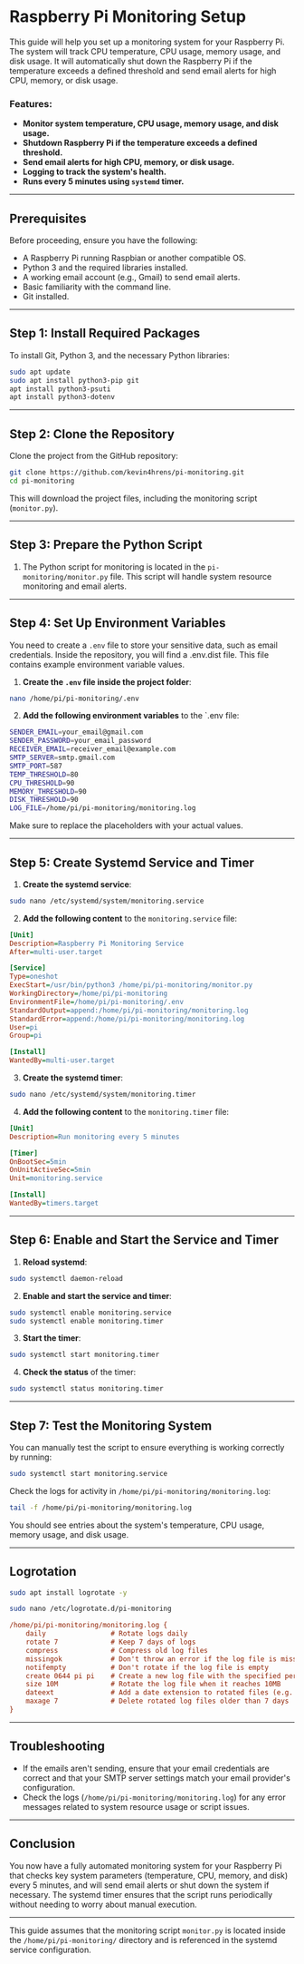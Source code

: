 # Raspberry Pi Monitoring Setup

This guide will help you set up a monitoring system for your Raspberry Pi. The system will track CPU temperature, CPU usage, memory usage, and disk usage. It will automatically shut down the Raspberry Pi if the temperature exceeds a defined threshold and send email alerts for high CPU, memory, or disk usage.

### Features:
- **Monitor system temperature, CPU usage, memory usage, and disk usage.**
- **Shutdown Raspberry Pi if the temperature exceeds a defined threshold.**
- **Send email alerts for high CPU, memory, or disk usage.**
- **Logging to track the system's health.**
- **Runs every 5 minutes using `systemd` timer.**

---

## Prerequisites

Before proceeding, ensure you have the following:

- A Raspberry Pi running Raspbian or another compatible OS.
- Python 3 and the required libraries installed.
- A working email account (e.g., Gmail) to send email alerts.
- Basic familiarity with the command line.
- Git installed.

---

## Step 1: Install Required Packages

To install Git, Python 3, and the necessary Python libraries:

```bash
sudo apt update
sudo apt install python3-pip git
apt install python3-psuti
apt install python3-dotenv
```

---

## Step 2: Clone the Repository

Clone the project from the GitHub repository:

```bash
git clone https://github.com/kevin4hrens/pi-monitoring.git
cd pi-monitoring
```

This will download the project files, including the monitoring script (`monitor.py`).

---

## Step 3: Prepare the Python Script

1. The Python script for monitoring is located in the `pi-monitoring/monitor.py` file. This script will handle system resource monitoring and email alerts.

---

## Step 4: Set Up Environment Variables

You need to create a `.env` file to store your sensitive data, such as email credentials.
Inside the repository, you will find a .env.dist file. This file contains example environment variable values.

1. **Create the `.env` file inside the project folder**:

```bash
nano /home/pi/pi-monitoring/.env
```

2. **Add the following environment variables** to the `.env file:

```bash
SENDER_EMAIL=your_email@gmail.com
SENDER_PASSWORD=your_email_password
RECEIVER_EMAIL=receiver_email@example.com
SMTP_SERVER=smtp.gmail.com
SMTP_PORT=587
TEMP_THRESHOLD=80
CPU_THRESHOLD=90
MEMORY_THRESHOLD=90
DISK_THRESHOLD=90
LOG_FILE=/home/pi/pi-monitoring/monitoring.log
```

Make sure to replace the placeholders with your actual values.

---

## Step 5: Create Systemd Service and Timer

1. **Create the systemd service**:

```bash
sudo nano /etc/systemd/system/monitoring.service
```

2. **Add the following content** to the `monitoring.service` file:

```ini
[Unit]
Description=Raspberry Pi Monitoring Service
After=multi-user.target

[Service]
Type=oneshot
ExecStart=/usr/bin/python3 /home/pi/pi-monitoring/monitor.py
WorkingDirectory=/home/pi/pi-monitoring
EnvironmentFile=/home/pi/pi-monitoring/.env
StandardOutput=append:/home/pi/pi-monitoring/monitoring.log
StandardError=append:/home/pi/pi-monitoring/monitoring.log
User=pi
Group=pi

[Install]
WantedBy=multi-user.target
```

3. **Create the systemd timer**:

```bash
sudo nano /etc/systemd/system/monitoring.timer
```

4. **Add the following content** to the `monitoring.timer` file:

```ini
[Unit]
Description=Run monitoring every 5 minutes

[Timer]
OnBootSec=5min
OnUnitActiveSec=5min
Unit=monitoring.service

[Install]
WantedBy=timers.target
```

---

## Step 6: Enable and Start the Service and Timer

1. **Reload systemd**:

```bash
sudo systemctl daemon-reload
```

2. **Enable and start the service and timer**:

```bash
sudo systemctl enable monitoring.service
sudo systemctl enable monitoring.timer
```

3. **Start the timer**:

```bash
sudo systemctl start monitoring.timer
```

4. **Check the status** of the timer:

```bash
sudo systemctl status monitoring.timer
```

---

## Step 7: Test the Monitoring System

You can manually test the script to ensure everything is working correctly by running:

```bash
sudo systemctl start monitoring.service
```

Check the logs for activity in `/home/pi/pi-monitoring/monitoring.log`:

```bash
tail -f /home/pi/pi-monitoring/monitoring.log
```

You should see entries about the system's temperature, CPU usage, memory usage, and disk usage.

---

## Logrotation

```bash
sudo apt install logrotate -y

sudo nano /etc/logrotate.d/pi-monitoring

```

```ini
/home/pi/pi-monitoring/monitoring.log {
    daily                # Rotate logs daily
    rotate 7             # Keep 7 days of logs
    compress             # Compress old log files
    missingok            # Don't throw an error if the log file is missing
    notifempty           # Don't rotate if the log file is empty
    create 0644 pi pi    # Create a new log file with the specified permissions after rotation
    size 10M             # Rotate the log file when it reaches 10MB
    dateext              # Add a date extension to rotated files (e.g. monitoring.log-2023-02-15.gz)
    maxage 7             # Delete rotated log files older than 7 days
}
```

---

## Troubleshooting

- If the emails aren't sending, ensure that your email credentials are correct and that your SMTP server settings match your email provider's configuration.
- Check the logs (`/home/pi/pi-monitoring/monitoring.log`) for any error messages related to system resource usage or script issues.

---

## Conclusion

You now have a fully automated monitoring system for your Raspberry Pi that checks key system parameters (temperature, CPU, memory, and disk) every 5 minutes, and will send email alerts or shut down the system if necessary. The systemd timer ensures that the script runs periodically without needing to worry about manual execution.

---

This guide assumes that the monitoring script `monitor.py` is located inside the `/home/pi/pi-monitoring/` directory and is referenced in the systemd service configuration.
